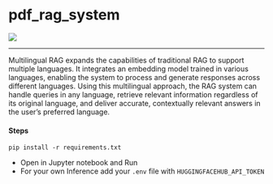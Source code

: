 # pdf_rag_system

![](https://assets.zilliz.com/Figure_1_How_RAG_works_246044aacf.png)

***
Multilingual RAG expands the capabilities of traditional RAG to support multiple languages. It integrates an embedding model trained in various languages, enabling the system to process and generate responses across different languages. Using this multilingual approach, the RAG system can handle queries in any language, retrieve relevant information regardless of its original language, and deliver accurate, contextually relevant answers in the user’s preferred language.

#### Steps

```pip install -r requirements.txt```
- Open in Jupyter notebook and Run
- For your own Inference add your `.env` file with `HUGGINGFACEHUB_API_TOKEN`